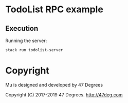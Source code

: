 # TodoList RPC example

## Execution

Running the server:

```bash
stack run todolist-server
```

[comment]: # (Start Copyright)
# Copyright

Mu is designed and developed by 47 Degrees

Copyright (C) 2017-2019 47 Degrees. <http://47deg.com>

[comment]: # (End Copyright)